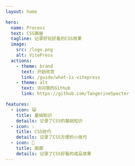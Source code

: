 ```yaml
---
layout: home

hero:
  name: Process
  text: CSS画册
  tagline: 记录好玩好看的CSS效果
  image:
    src: /logo.png
    alt: VitePress
  actions:
    - theme: brand
      text: 开始欣赏
      link: /guide/what-is-vitepress
    - theme: alt
      text: 访问我的Github
      link: https://github.com/TangerineSpecter

features:
  - icon: 😺
    title: 基础知识
    details: 记录了CSS的基础知识
  - icon: 💡
    title: CSS技巧
    details: 记录了CSS方便的小技巧
  - icon: 🎨
    title: 画廊
    details: 记录了CSS好看的成品效果
---
```



<style>
:root {
  --vp-home-hero-name-color: transparent;
  --vp-home-hero-name-background: -webkit-linear-gradient(120deg, #bd34fe, #41d1ff);
}
</style>